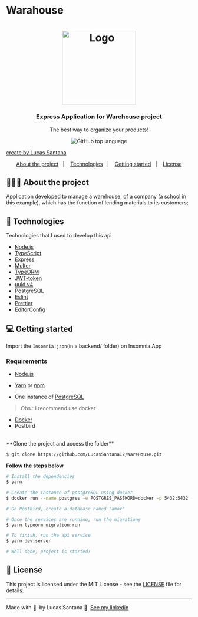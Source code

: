 # Warahouse




<h1 align="center">
  <img alt="Logo" src="https://res.cloudinary.com/dfas3xwca/image/upload/v1618933718/samples/logoFucapi_szeegx.svg" width="200px">
</h1>

<h3 align="center">
  Express Application for Warehouse project
</h3>

<p align="center">The best way to organize your products!</p>

<p align="center">
  <img alt="GitHub top language" src="https://img.shields.io/github/languages/top/EliasGcf/gobarber-api?color=%23FF9000">

  <a href="https://www.linkedin.com/in/lucas-da-silva-santana-00965017b/" target="_blank" rel="noopener noreferrer">
  <p>create by Lucas Santana</p>
  </a>
</p>

<p align="center">
  <a href="#%EF%B8%8F-about-the-project">About the project</a>&nbsp;&nbsp;&nbsp;|&nbsp;&nbsp;&nbsp;
  <a href="#-technologies">Technologies</a>&nbsp;&nbsp;&nbsp;|&nbsp;&nbsp;&nbsp;
  <a href="#-getting-started">Getting started</a>&nbsp;&nbsp;&nbsp;|&nbsp;&nbsp;&nbsp;
  <a href="#-license">License</a>
</p>


## 💇🏻‍♂️ About the project

Application developed to manage a warehouse, of a company (a school in this example), which has the function of lending materials to its customers;

## 🚀 Technologies

Technologies that I used to develop this api

- [Node.js](https://nodejs.org/en/)
- [TypeScript](https://www.typescriptlang.org/)
- [Express](https://expressjs.com/pt-br/)
- [Multer](https://github.com/expressjs/multer)
- [TypeORM](https://typeorm.io/#/)
- [JWT-token](https://jwt.io/)
- [uuid v4](https://github.com/thenativeweb/uuidv4/)
- [PostgreSQL](https://www.postgresql.org/)
- [Eslint](https://eslint.org/)
- [Prettier](https://prettier.io/)
- [EditorConfig](https://editorconfig.org/)

## 💻 Getting started

Import the `Insomnia.json`(in a backend/ folder) on Insomnia App

### Requirements

- [Node.js](https://nodejs.org/en/)
- [Yarn](https://classic.yarnpkg.com/) or [npm](https://www.npmjs.com/)

- One instance of [PostgreSQL](https://www.postgresql.org/)

> Obs.: I recommend use docker
- [Docker](https://www.docker.com/get-started)
- Postbird
<br/>
**Clone the project and access the folder**

```bash
$ git clone https://github.com/LucasSantana12/WareHouse.git 
```

**Follow the steps below**

```bash
# Install the dependencies
$ yarn

# Create the instance of postgreSQL using docker
$ docker run --name postgres -e POSTGRES_PASSWORD=docker -p 5432:5432 -d postgres

# On Postbird, create a database named "amox"

# Once the services are running, run the migrations
$ yarn typeorm migration:run

# To finish, run the api service
$ yarn dev:server

# Well done, project is started!
```


## 📝 License

This project is licensed under the MIT License - see the [LICENSE](LICENSE) file for details.

---

Made with 💜 &nbsp;by Lucas Santana 👋 &nbsp;[See my linkedin](https://www.linkedin.com/in/lucas-da-silva-santana-00965017b/)
